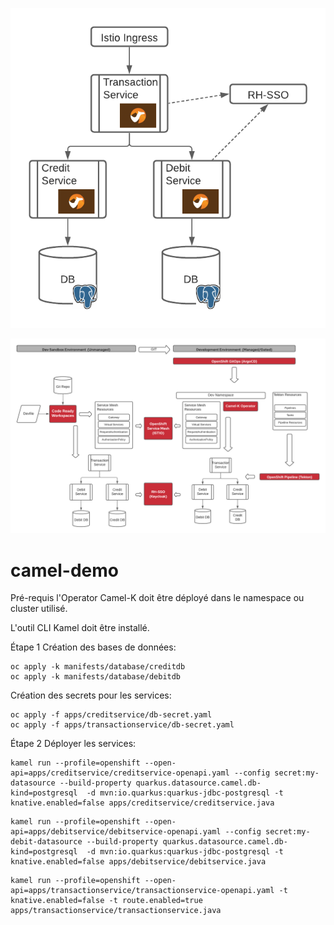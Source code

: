 ![application](images/app.png)


![process](images/processflow.png)
# camel-demo
Pré-requis
l'Operator Camel-K doit être déployé dans le namespace ou cluster utilisé.

L'outil CLI Kamel doit être installé.

Étape 1
Création des bases de données:

```
oc apply -k manifests/database/creditdb
oc apply -k manifests/database/debitdb
```

Création des secrets pour les services:
```
oc apply -f apps/creditservice/db-secret.yaml
oc apply -f apps/transactionservice/db-secret.yaml
```


Étape 2
Déployer les services:

```
kamel run --profile=openshift --open-api=apps/creditservice/creditservice-openapi.yaml --config secret:my-datasource --build-property quarkus.datasource.camel.db-kind=postgresql  -d mvn:io.quarkus:quarkus-jdbc-postgresql -t knative.enabled=false apps/creditservice/creditservice.java
```

```
kamel run --profile=openshift --open-api=apps/debitservice/debitservice-openapi.yaml --config secret:my-debit-datasource --build-property quarkus.datasource.camel.db-kind=postgresql  -d mvn:io.quarkus:quarkus-jdbc-postgresql -t knative.enabled=false apps/debitservice/debitservice.java
```

```
kamel run --profile=openshift --open-api=apps/transactionservice/transactionservice-openapi.yaml -t knative.enabled=false -t route.enabled=true apps/transactionservice/transactionservice.java

```